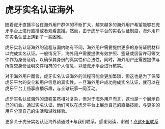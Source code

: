 # 虎牙实名认证海外

随着虎牙直播平台在海外用户群体的不断扩大，越来越多的海外用户希望能够在虎牙平台上进行直播或者观看直播。然而，由于虎牙平台的实名认证制度，海外用户在实名认证上遇到了一些困难。

虎牙实名认证海外的流程与国内略有不同，海外用户需要提供更多的身份证明材料以完成实名认证。一般情况下，海外用户需要提供有效护照、签证或居留许可等文件作为身份证明，以确保其身份的真实性和合法性。同时，海外用户还需要提供与所提交身份证明文件相符的个人信息，以便虎牙平台进行核实。

对于海外用户而言，虎牙实名认证海外的流程可能会更加繁琐，但这也是为了保障虎牙平台的安全和用户信息的真实性。一旦海外用户成功完成实名认证，就可以在虎牙平台上畅享直播乐趣，与全球玩家一同互动。

虎牙实名认证海外的流程虽然相对复杂，但对于海外用户而言，这也是一个展示自己的机会。通过实名认证，他们可以在虎牙平台上展示自己的直播技能，与更多的用户分享自己的生活和游戏经验。

更多关于虎牙实名认证海外请通过✈与我们联系，感谢阅读，谢谢！[点这✈里联系](https://lm.k02.cc)